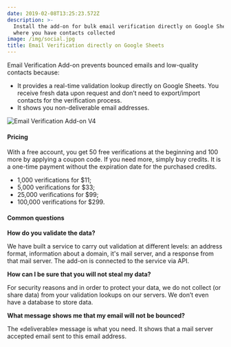 ```yaml
---
date: 2019-02-08T13:25:23.572Z
description: >-
  Install the add-on for bulk email verification directly on Google Sheets,
  where you have contacts collected
image: /img/social.jpg
title: Email Verification directly on Google Sheets
---
```

Email Verification Add-on prevents bounced emails and low-quality contacts because:

* It provides a real-time validation lookup directly on Google Sheets. You receive fresh data upon request and don’t need to export/import contacts for the verification process.
* It shows you non-deliverable email addresses.

![Email Verification Add-on V4](/img/v4.png "Email Verification Add-on V4")

#### Pricing

With a free account, you get 50 free verifications at the beginning and 100 more by applying a coupon code. If you need more, simply buy credits. It is a one-time payment without the expiration date for the purchased credits.

* 1,000 verifications for $11;
* 5,000 verifications for $33;
* 25,000 verifications for $99;
* 100,000 verifications for $299.

#### Common questions

**How do you validate the data?**

We have built a service to carry out validation at different levels: an address format, information about a domain, it's mail server, and a response from that mail server. The add-on is connected to the service via API.

**How can I be sure that you will not steal my data?**

For security reasons and in order to protect your data, we do not collect (or share data) from your validation lookups on our servers. We don’t even have a database to store data.

**What message shows me that my email will not be bounced?**

The «deliverable» message is what you need. It shows that a mail server accepted email sent to this email address.
